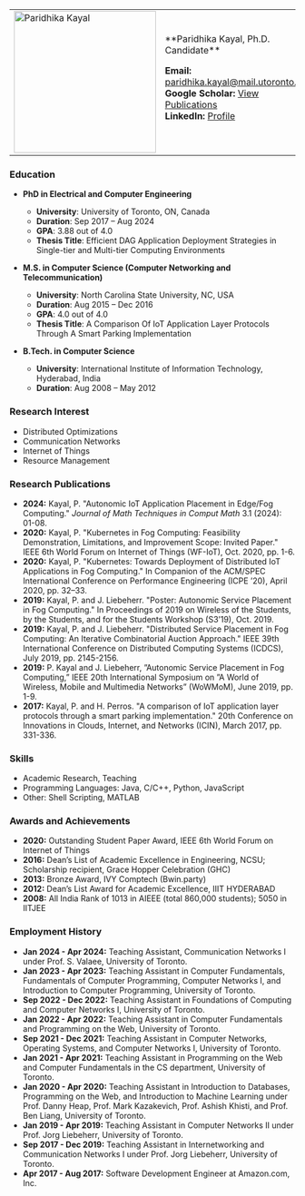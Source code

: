 <table>
<tr>

<td>

<img src="https://drive.google.com/uc?id=1aTUWTOBCEnzsQ9ApsxALs2rzhTuyAzez" alt="Paridhika Kayal" width="250" title="Paridhika Kayal">

</td>
<td>
**Paridhika Kayal, Ph.D. Candidate**

**Email:** [paridhika.kayal@mail.utoronto.ca](mailto:paridhika.kayal@mail.utoronto.ca)  
**Google Scholar:** [View Publications](https://scholar.google.ca/citations?user=rZwsV7AAAAAJ&hl=en)  
**LinkedIn:** [Profile](https://www.linkedin.com/in/paridhikakayal/)

</td>
</tr>
</table>

### Education
- **PhD in Electrical and Computer Engineering**
  - **University**: University of Toronto, ON, Canada
  - **Duration**: Sep 2017 – Aug 2024
  - **GPA**: 3.88 out of 4.0
  - **Thesis Title**: Efficient DAG Application Deployment Strategies in Single-tier and Multi-tier Computing Environments

- **M.S. in Computer Science (Computer Networking and Telecommunication)**
  - **University**: North Carolina State University, NC, USA
  - **Duration**: Aug 2015 – Dec 2016
  - **GPA**: 4.0 out of 4.0
  - **Thesis Title**: A Comparison Of IoT Application Layer Protocols Through A Smart Parking Implementation

- **B.Tech. in Computer Science**
  - **University**: International Institute of Information Technology, Hyderabad, India
  - **Duration**: Aug 2008 – May 2012

### Research Interest
- Distributed Optimizations
- Communication Networks
- Internet of Things
- Resource Management

### Research Publications
- **2024:** Kayal, P. "Autonomic IoT Application Placement in Edge/Fog Computing." *Journal of Math Techniques in Comput Math* 3.1 (2024): 01-08.
- **2020:** Kayal, P. "Kubernetes in Fog Computing: Feasibility Demonstration, Limitations, and Improvement Scope: Invited Paper." IEEE 6th World Forum on Internet of Things (WF-IoT), Oct. 2020, pp. 1-6.
- **2020:** Kayal, P. "Kubernetes: Towards Deployment of Distributed IoT Applications in Fog Computing." In Companion of the ACM/SPEC International Conference on Performance Engineering (ICPE ’20), April 2020, pp. 32–33.
- **2019:** Kayal, P. and J. Liebeherr. "Poster: Autonomic Service Placement in Fog Computing." In Proceedings of 2019 on Wireless of the Students, by the Students, and for the Students Workshop (S3’19), Oct. 2019.
- **2019:** Kayal, P. and J. Liebeherr. "Distributed Service Placement in Fog Computing: An Iterative Combinatorial Auction Approach." IEEE 39th International Conference on Distributed Computing Systems (ICDCS), July 2019, pp. 2145-2156.
- **2019:** P. Kayal and J. Liebeherr, ”Autonomic Service Placement in Fog Computing,” IEEE 20th International Symposium on ”A World of Wireless, Mobile and Multimedia Networks” (WoWMoM), June 2019, pp. 1-9.
- **2017:** Kayal, P. and H. Perros. "A comparison of IoT application layer protocols through a smart parking implementation." 20th Conference on Innovations in Clouds, Internet, and Networks (ICIN), March 2017, pp. 331-336.

### Skills
- Academic Research, Teaching
- Programming Languages: Java, C/C++, Python, JavaScript
- Other: Shell Scripting, MATLAB

### Awards and Achievements
- **2020:** Outstanding Student Paper Award, IEEE 6th World Forum on Internet of Things
- **2016:** Dean’s List of Academic Excellence in Engineering, NCSU; Scholarship recipient, Grace Hopper Celebration (GHC)
- **2013:** Bronze Award, IVY Comptech (Bwin.party)
- **2012:** Dean’s List Award for Academic Excellence, IIIT HYDERABAD
- **2008:** All India Rank of 1013 in AIEEE (total 860,000 students); 5050 in IITJEE

### Employment History
- **Jan 2024 - Apr 2024:** Teaching Assistant, Communication Networks I under Prof. S. Valaee, University of Toronto.
- **Jan 2023 - Apr 2023:** Teaching Assistant in Computer Fundamentals, Fundamentals of Computer Programming, Computer Networks I, and Introduction to Computer Programming, University of Toronto.
- **Sep 2022 - Dec 2022:** Teaching Assistant in Foundations of Computing and Computer Networks I, University of Toronto.
- **Jan 2022 - Apr 2022:** Teaching Assistant in Computer Fundamentals and Programming on the Web, University of Toronto.
- **Sep 2021 - Dec 2021:** Teaching Assistant in Computer Networks, Operating Systems, and Computer Networks I, University of Toronto.
- **Jan 2021 - Apr 2021:** Teaching Assistant in Programming on the Web and Computer Fundamentals in the CS department, University of Toronto.
- **Jan 2020 - Apr 2020:** Teaching Assistant in Introduction to Databases, Programming on the Web, and Introduction to Machine Learning under Prof. Danny Heap, Prof. Mark Kazakevich, Prof. Ashish Khisti, and Prof. Ben Liang, University of Toronto.
- **Jan 2019 - Apr 2019:** Teaching Assistant in Computer Networks II under Prof. Jorg Liebeherr, University of Toronto.
- **Sep 2017 - Dec 2019:** Teaching Assistant in Internetworking and Communication Networks I under Prof. Jorg Liebeherr, University of Toronto.
- **Apr 2017 - Aug 2017:** Software Development Engineer at Amazon.com, Inc.
